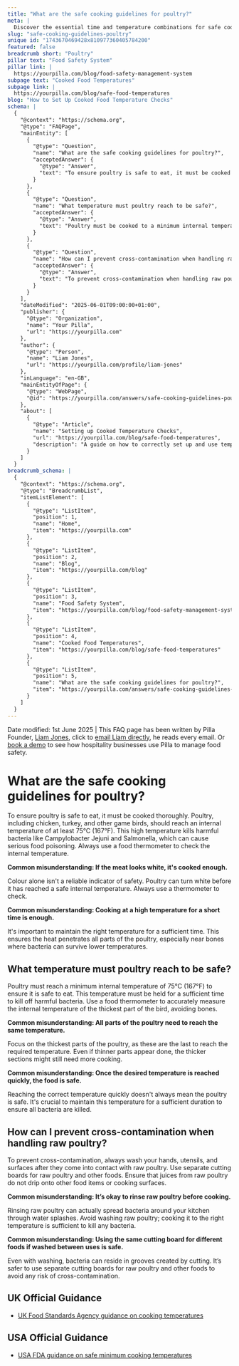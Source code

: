 ```yaml
---
title: "What are the safe cooking guidelines for poultry?"
meta: |
  Discover the essential time and temperature combinations for safe cooking, and how to handle and monitor food to prevent contamination and ensure safety.
slug: "safe-cooking-guidelines-poultry"
unique id: "1743670469428x810977360405784200"
featured: false
breadcrumb short: "Poultry"
pillar text: "Food Safety System"
pillar link: |
  https://yourpilla.com/blog/food-safety-management-system
subpage text: "Cooked Food Temperatures"
subpage link: |
  https://yourpilla.com/blog/safe-food-temperatures
blog: "How to Set Up Cooked Food Temperature Checks"
schema: |
  {
    "@context": "https://schema.org",
    "@type": "FAQPage",
    "mainEntity": [
      {
        "@type": "Question",
        "name": "What are the safe cooking guidelines for poultry?",
        "acceptedAnswer": {
          "@type": "Answer",
          "text": "To ensure poultry is safe to eat, it must be cooked to reach an internal temperature of at least 75°C (167°F). This temperature ensures that harmful bacteria such as Campylobacter Jejuni and Salmonella are destroyed. It is essential to use a food thermometer to accurately check the internal temperature to guarantee safety."
        }
      },
      {
        "@type": "Question",
        "name": "What temperature must poultry reach to be safe?",
        "acceptedAnswer": {
          "@type": "Answer",
          "text": "Poultry must be cooked to a minimum internal temperature of 75°C (167°F) to ensure it is safe for consumption. This temperature must be maintained for a sufficient duration to effectively kill harmful bacteria. Always use a food thermometer to measure the internal temperature, focusing on the thickest part of the poultry."
        }
      },
      {
        "@type": "Question",
        "name": "How can I prevent cross-contamination when handling raw poultry?",
        "acceptedAnswer": {
          "@type": "Answer",
          "text": "To prevent cross-contamination when handling raw poultry, always wash hands, utensils, and surfaces after coming into contact with raw poultry. Use separate cutting boards for raw poultry and other foods to prevent juices from raw poultry from contaminating other foods. Avoid rinsing raw poultry, as this can spread bacteria."
        }
      }
    ],
    "dateModified": "2025-06-01T09:00:00+01:00",
    "publisher": {
      "@type": "Organization",
      "name": "Your Pilla",
      "url": "https://yourpilla.com"
    },
    "author": {
      "@type": "Person",
      "name": "Liam Jones",
      "url": "https://yourpilla.com/profile/liam-jones"
    },
    "inLanguage": "en-GB",
    "mainEntityOfPage": {
      "@type": "WebPage",
      "@id": "https://yourpilla.com/answers/safe-cooking-guidelines-poultry"
    },
    "about": [
      {
        "@type": "Article",
        "name": "Setting up Cooked Temperature Checks",
        "url": "https://yourpilla.com/blog/safe-food-temperatures",
        "description": "A guide on how to correctly set up and use temperature checks for cooked foods to ensure food safety and compliance."
      }
    ]
  }
breadcrumb_schema: |
  {
    "@context": "https://schema.org",
    "@type": "BreadcrumbList",
    "itemListElement": [
      {
        "@type": "ListItem",
        "position": 1,
        "name": "Home",
        "item": "https://yourpilla.com"
      },
      {
        "@type": "ListItem",
        "position": 2,
        "name": "Blog",
        "item": "https://yourpilla.com/blog"
      },
      {
        "@type": "ListItem",
        "position": 3,
        "name": "Food Safety System",
        "item": "https://yourpilla.com/blog/food-safety-management-system"
      },
      {
        "@type": "ListItem",
        "position": 4,
        "name": "Cooked Food Temperatures",
        "item": "https://yourpilla.com/blog/safe-food-temperatures"
      },
      {
        "@type": "ListItem",
        "position": 5,
        "name": "What are the safe cooking guidelines for poultry?",
        "item": "https://yourpilla.com/answers/safe-cooking-guidelines-poultry"
      }
    ]
  }
---
```


Date modified: 1st June 2025 | This FAQ page has been written by Pilla Founder, [Liam Jones](https://yourpilla.com/profile/liam-jones), click to [email Liam directly](https://mailto:liam@yourpilla.com/), he reads every email. Or [book a demo](https://calendly.com/pilla/demo) to see how hospitality businesses use Pilla to manage food safety.

# What are the safe cooking guidelines for poultry?

To ensure poultry is safe to eat, it must be cooked thoroughly. Poultry, including chicken, turkey, and other game birds, should reach an internal temperature of at least 75°C (167°F). This high temperature kills harmful bacteria like Campylobacter Jejuni and Salmonella, which can cause serious food poisoning. Always use a food thermometer to check the internal temperature.

**Common misunderstanding: If the meat looks white, it's cooked enough.**

Colour alone isn't a reliable indicator of safety. Poultry can turn white before it has reached a safe internal temperature. Always use a thermometer to check.

**Common misunderstanding: Cooking at a high temperature for a short time is enough.**

It's important to maintain the right temperature for a sufficient time. This ensures the heat penetrates all parts of the poultry, especially near bones where bacteria can survive lower temperatures.

## What temperature must poultry reach to be safe?

Poultry must reach a minimum internal temperature of 75°C (167°F) to ensure it is safe to eat. This temperature must be held for a sufficient time to kill off harmful bacteria. Use a food thermometer to accurately measure the internal temperature of the thickest part of the bird, avoiding bones.

**Common misunderstanding: All parts of the poultry need to reach the same temperature.**

Focus on the thickest parts of the poultry, as these are the last to reach the required temperature. Even if thinner parts appear done, the thicker sections might still need more cooking.

**Common misunderstanding: Once the desired temperature is reached quickly, the food is safe.**

Reaching the correct temperature quickly doesn't always mean the poultry is safe. It's crucial to maintain this temperature for a sufficient duration to ensure all bacteria are killed.

## How can I prevent cross-contamination when handling raw poultry?

To prevent cross-contamination, always wash your hands, utensils, and surfaces after they come into contact with raw poultry. Use separate cutting boards for raw poultry and other foods. Ensure that juices from raw poultry do not drip onto other food items or cooking surfaces.

**Common misunderstanding: It’s okay to rinse raw poultry before cooking.**

Rinsing raw poultry can actually spread bacteria around your kitchen through water splashes. Avoid washing raw poultry; cooking it to the right temperature is sufficient to kill any bacteria.

**Common misunderstanding: Using the same cutting board for different foods if washed between uses is safe.**

Even with washing, bacteria can reside in grooves created by cutting. It’s safer to use separate cutting boards for raw poultry and other foods to avoid any risk of cross-contamination.

## UK Official Guidance

-   [UK Food Standards Agency guidance on cooking temperatures](https://www.food.gov.uk/safety-hygiene/cooking-your-food)

## USA Official Guidance

-   [USA FDA guidance on safe minimum cooking temperatures](https://www.fda.gov/media/107000/download)